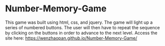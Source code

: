 # Number-Memory-Game
This game was built using html, css, and jquery. The game will light up a series of numbered buttons. The user will then have to repeat the sequence by clicking on the buttons in order to advance to the next level. Access the site here: https://wenzhaopan.github.io/Number-Memory-Game/
